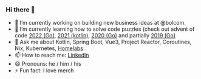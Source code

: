### Hi there 👋

- 🔭 I’m currently working on building new business ideas at @bolcom.
- 🌱 I’m currently learning how to solve code puzzles (check out advent of code [2022 (Go)](https://github.com/zwolsman/go-aoc/tree/master/2022), [2021 (kotlin)](https://github.com/zwolsman/aoc-2021), [2020 (Go)](https://github.com/zwolsman/go-aoc/tree/master/2020) and partially [2019 (Go)](https://github.com/zwolsman/go-aoc/tree/master/2019)
- 💬 Ask me about Kotlin, Spring Boot, Vue3, Project Reactor, Coroutines, Nix, Kubernetes, [Homelabs](https://github.com/zwolsman/homelab)
- 📫 How to reach me: [LinkedIn](https://www.linkedin.com/in/marvin-zwolsman-b98bb6108/)
- 😄 Pronouns: he / him / his
- ⚡ Fun fact: I love merch

